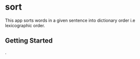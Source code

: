# sort

This app sorts words in a given sentence into dictionary order i.e lexicographic order.

## Getting Started

.
